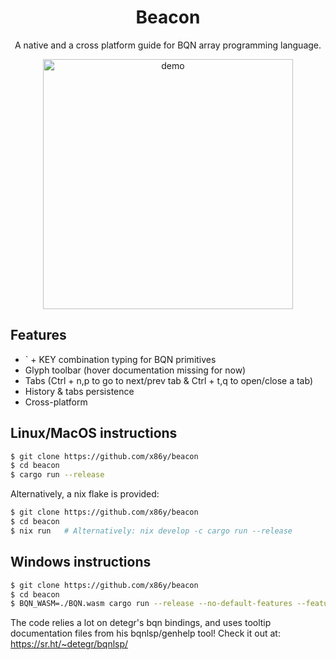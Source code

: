 <h1 align="center">Beacon</h1>
<p align="center">
A native and a cross platform guide for BQN array programming language.
</p>
<p align="center">
    <img width="400" src="https://github.com/x86y/beacon/blob/main/assets/demo.png" alt="demo"/>
</p>

## Features
- \` + KEY combination typing for BQN primitives
- Glyph toolbar (hover documentation missing for now)
- Tabs (Ctrl + n,p to go to next/prev tab & Ctrl + t,q to open/close a tab)
- History & tabs persistence
- Cross-platform


## Linux/MacOS instructions
```sh
$ git clone https://github.com/x86y/beacon
$ cd beacon
$ cargo run --release
```

Alternatively, a nix flake is provided:

```sh
$ git clone https://github.com/x86y/beacon
$ cd beacon
$ nix run   # Alternatively: nix develop -c cargo run --release
```

## Windows instructions
```sh
$ git clone https://github.com/x86y/beacon
$ cd beacon
$ BQN_WASM=./BQN.wasm cargo run --release --no-default-features --features=bqnwasm
```

The code relies a lot on detegr's bqn bindings, and uses tooltip documentation files from his bqnlsp/genhelp tool! Check it out at:
https://sr.ht/~detegr/bqnlsp/
